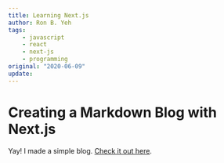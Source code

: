 ```yaml
---
title: Learning Next.js
author: Ron B. Yeh
tags:
    - javascript
    - react
    - next-js
    - programming
original: "2020-06-09"
update: 
---
```


# Creating a Markdown Blog with Next.js
Yay! I made a simple blog. [Check it out here](/blog/learn-next-js/).